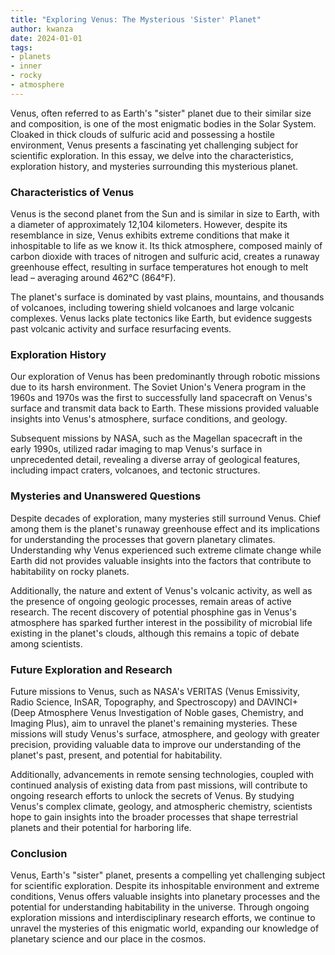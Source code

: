 ```yaml
---
title: "Exploring Venus: The Mysterious 'Sister' Planet"
author: kwanza
date: 2024-01-01
tags:
- planets
- inner
- rocky
- atmosphere
---
```



Venus, often referred to as Earth's "sister" planet due to their similar size and composition, is one of the most enigmatic bodies in the Solar System. Cloaked in thick clouds of sulfuric acid and possessing a hostile environment, Venus presents a fascinating yet challenging subject for scientific exploration. In this essay, we delve into the characteristics, exploration history, and mysteries surrounding this mysterious planet.

### Characteristics of Venus

Venus is the second planet from the Sun and is similar in size to Earth, with a diameter of approximately 12,104 kilometers. However, despite its resemblance in size, Venus exhibits extreme conditions that make it inhospitable to life as we know it. Its thick atmosphere, composed mainly of carbon dioxide with traces of nitrogen and sulfuric acid, creates a runaway greenhouse effect, resulting in surface temperatures hot enough to melt lead – averaging around 462°C (864°F).

The planet's surface is dominated by vast plains, mountains, and thousands of volcanoes, including towering shield volcanoes and large volcanic complexes. Venus lacks plate tectonics like Earth, but evidence suggests past volcanic activity and surface resurfacing events.

### Exploration History

Our exploration of Venus has been predominantly through robotic missions due to its harsh environment. The Soviet Union's Venera program in the 1960s and 1970s was the first to successfully land spacecraft on Venus's surface and transmit data back to Earth. These missions provided valuable insights into Venus's atmosphere, surface conditions, and geology.

Subsequent missions by NASA, such as the Magellan spacecraft in the early 1990s, utilized radar imaging to map Venus's surface in unprecedented detail, revealing a diverse array of geological features, including impact craters, volcanoes, and tectonic structures.

### Mysteries and Unanswered Questions

Despite decades of exploration, many mysteries still surround Venus. Chief among them is the planet's runaway greenhouse effect and its implications for understanding the processes that govern planetary climates. Understanding why Venus experienced such extreme climate change while Earth did not provides valuable insights into the factors that contribute to habitability on rocky planets.

Additionally, the nature and extent of Venus's volcanic activity, as well as the presence of ongoing geologic processes, remain areas of active research. The recent discovery of potential phosphine gas in Venus's atmosphere has sparked further interest in the possibility of microbial life existing in the planet's clouds, although this remains a topic of debate among scientists.

### Future Exploration and Research

Future missions to Venus, such as NASA's VERITAS (Venus Emissivity, Radio Science, InSAR, Topography, and Spectroscopy) and DAVINCI+ (Deep Atmosphere Venus Investigation of Noble gases, Chemistry, and Imaging Plus), aim to unravel the planet's remaining mysteries. These missions will study Venus's surface, atmosphere, and geology with greater precision, providing valuable data to improve our understanding of the planet's past, present, and potential for habitability.

Additionally, advancements in remote sensing technologies, coupled with continued analysis of existing data from past missions, will contribute to ongoing research efforts to unlock the secrets of Venus. By studying Venus's complex climate, geology, and atmospheric chemistry, scientists hope to gain insights into the broader processes that shape terrestrial planets and their potential for harboring life.

### Conclusion

Venus, Earth's "sister" planet, presents a compelling yet challenging subject for scientific exploration. Despite its inhospitable environment and extreme conditions, Venus offers valuable insights into planetary processes and the potential for understanding habitability in the universe. Through ongoing exploration missions and interdisciplinary research efforts, we continue to unravel the mysteries of this enigmatic world, expanding our knowledge of planetary science and our place in the cosmos.
